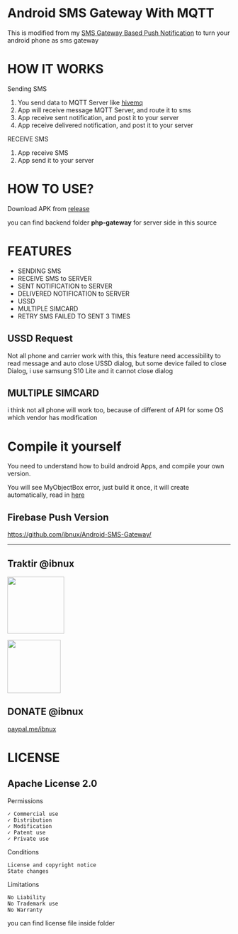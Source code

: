 
# Android SMS Gateway With MQTT
  
This is modified from my [SMS Gateway Based Push Notification](https://github.com/ibnux/Android-SMS-Gateway)
to turn your android phone as sms gateway

# HOW IT WORKS

Sending SMS

1. You send data to MQTT Server like [hivemq](https://www.hivemq.com/public-mqtt-broker/)
2. App will receive message MQTT Server, and route it to sms
3. App receive sent notification, and post it to your server
4. App receive delivered notification, and post it to your server

RECEIVE SMS
1. App receive SMS
2. App send it to your server
  
# HOW TO USE?  
  
Download APK from [release](https://github.com/ibnux/Android-SMS-Gateway-MQTT/releases)

you can find backend folder **php-gateway** for server side in this source

# FEATURES

- SENDING SMS
- RECEIVE SMS to SERVER
- SENT NOTIFICATION to SERVER
- DELIVERED NOTIFICATION to SERVER
- USSD
- MULTIPLE SIMCARD
- RETRY SMS FAILED TO SENT 3 TIMES

## USSD Request

Not all phone and carrier work with this, this feature need accessibility to read message and auto close USSD dialog, but some device failed to close Dialog, i use samsung S10 Lite and it cannot close dialog

## MULTIPLE SIMCARD

i think not all phone will work too, because of different of API for some OS which vendor has modification

# Compile it yourself

You need to understand how to build android Apps, and compile your own version.

You will see MyObjectBox error, just build it once, it will create automatically, read in [here](https://docs.objectbox.io/getting-started#generate-objectbox-code)

## Firebase Push Version

https://github.com/ibnux/Android-SMS-Gateway/

***

## Traktir @ibnux

[<img src="https://ibnux.github.io/KaryaKarsa-button/karyaKarsaButton.png" width="128">](https://karyakarsa.com/ibnux)

[<img src="https://ibnux.github.io/Trakteer-button/trakteer_button.png" width="120">](https://trakteer.id/ibnux)

## DONATE @ibnux

[paypal.me/ibnux](https://paypal.me/ibnux)

# LICENSE  
## Apache License 2.0  
  
Permissions  
  
    ✓ Commercial use  
    ✓ Distribution  
    ✓ Modification  
    ✓ Patent use  
    ✓ Private use  
  
Conditions  
  
    License and copyright notice  
    State changes  
  
Limitations  
  
    No Liability  
    No Trademark use  
    No Warranty  
  
you can find license file inside folder